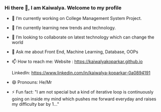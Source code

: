 ### Hi there 👋, I am Kaiwalya. Welcome to my profile






- 🔭 I’m currently working on College Management System Project.
- 🌱 I’m currently learning new trends and technology.
- 👯 I’m looking to collaborate on latest technology which can change the world
- 💬 Ask me about Front End, Machine Learning, Database, OOPs
- 📫 How to reach me: Website : https://kaiwalyakoparkar.github.io

   LinkedIn: https://www.linkedin.com/in/kaiwalya-koparkar-0a0894191

- 😄 Pronouns: He/Mr
- ⚡ Fun fact: "I am not special but a kind of iterative loop is continuously going on inside my mind which pushes me forward everyday and raises my difficulty bar by 1..."

